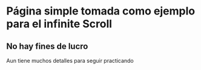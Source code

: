 # Página simple tomada como ejemplo para el infinite Scroll

## No hay fines de lucro

Aun tiene muchos detalles para seguir practicando
